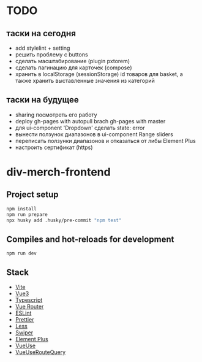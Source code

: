# TODO

## таски на сегодня

- add stylelint + setting
- решить проблему с buttons
- сделать масштабирование (plugin pxtorem)
- сделать пагинацию для карточек (compose)
- хранить в localStorage (sessionStorage) id товаров для basket, а также хранить выставленные значения из категорий

## таски на будущее

- sharing посмотреть его работу
- deploy gh-pages with autopull brach gh-pages with master
- для ui-component 'Dropdown' сделать state: error
- вынести ползунок диапазонов в ui-component Range sliders
- переписать ползунки диапазонов и отказаться от либы Element Plus
- настроить сертификат (https)

# div-merch-frontend

## Project setup

```bash
npm install
npm run prepare
npx husky add .husky/pre-commit "npm test"
```

## Compiles and hot-reloads for development

```
npm run dev
```

## Stack

- [Vite](https://vitejs.dev/)
- [Vue3](https://vuejs.org/)
- [Typescript](https://www.typescriptlang.org/)
- [Vue Router](https://v3.router.vuejs.org/)
- [ESLint](https://eslint.org/)
- [Prettier](https://prettier.io/)
- [Less](https://lesscss.org/)
- [Swiper](https://swiperjs.com/)
- [Element Plus](https://element-plus.org/)
- [VueUse](https://vueuse.org/)
- [VueUseRouteQuery](https://github.com/Djaler/vue-use-route-query)
